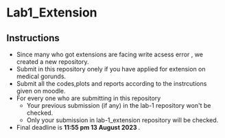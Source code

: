 # Lab1_Extension

## Instructions
- Since many who got extensions are facing write acsess error , we created a new repository.
- Submit in this repository onely if you have applied for extension on medical gorunds.
- Submit all the codes,plots and reports according to the instrcutions given on moodle.
- For every one who are submitting in this repository
  - Your previous submission (if any) in the lab-1 repository won't be checked.
  - Only your submission in lab-1_extension repository will be checked.
- Final deadline is <strong> 11:55 pm 13 August 2023 </strong>.
